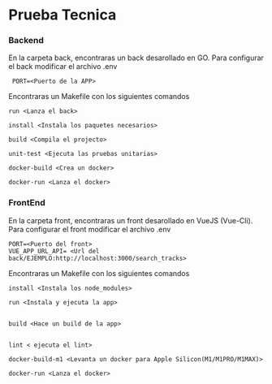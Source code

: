 # Prueba Tecnica


### Backend

En la carpeta back, encontraras un back desarollado en GO. Para configurar el back modificar el archivo .env

```
 PORT=<Puerto de la APP>
```
 
 Encontraras un Makefile con los siguientes comandos

```
run <Lanza el back>
 
install <Instala los paquetes necesarios>

build <Compila el projecto>

unit-test <Ejecuta las pruebas unitarias>

docker-build <Crea un docker>

docker-run <Lanza el docker>
```

### FrontEnd

En la carpeta front, encontraras un front desarollado en VueJS (Vue-Cli). Para configurar el front modificar el archivo .env

```
PORT=<Puerto del front>
VUE_APP_URL_API= <Url del back/EJEMPLO:http://localhost:3000/search_tracks>
```
 
 Encontraras un Makefile con los siguientes comandos

```
install <Instala los node_modules>

run <Instala y ejecuta la app>
	

build <Hace un build de la app>
	

lint < ejecuta el lint>

docker-build-m1 <Levanta un docker para Apple Silicon(M1/M1PRO/M1MAX)>

docker-run <Lanza el docker>
```